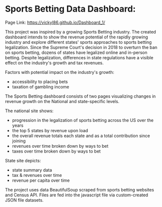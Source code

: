 # Sports Betting Data Dashboard: 

Page Link: https://vickyl86.github.io/Dashboard_1/

This project was inspired by a growing Sports Betting industry. The created dashboard intends to show the revenue potential of the rapidly growing industry and explore different states' sports approaches to sports betting legalization. Since the Supreme Court's decision in 2018 to overturn the ban on sports betting, dozens of states have legalized online and in-person betting. Despite legalization, differences in state regulations have a visible effect on the industry's growth and tax revenues.

Factors with potential impact on the industry's growth:
- accessibility to placing bets
- taxation of gambling income

The Sports Betting dashboard consists of two pages visualizing changes in revenue growth on the National and state-specific levels.

The national site shows:
- progression in the legalization of sports betting across the US over the years
- the top 5 states by revenue upon load
- the overall revenue totals each state and as a total contribution since joining
- revenues over time broken down by ways to bet
- taxes over time broken down by ways to bet

State site depicts:
- state summary data
- tax & revenues over time
- revenue per capita over time

The project uses data BeautifulSoup scraped from sports betting websites and Census API. Files are fed into the javascript file via custom-created JSON file datasets. 
